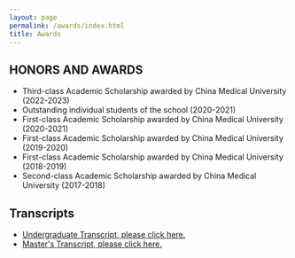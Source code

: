```yaml
---
layout: page
permalink: /awards/index.html
title: Awards
---
```


## HONORS AND AWARDS

- Third-class Academic Scholarship awarded by China Medical University  (2022-2023)
- Outstanding individual students of the school  (2020-2021)
- First-class Academic Scholarship awarded by China Medical University  (2020-2021)
- First-class Academic Scholarship awarded by China Medical University  (2019-2020)
- First-class Academic Scholarship awarded by China Medical University  (2018-2019)
- Second-class Academic Scholarship awarded by China Medical University  (2017-2018)

## Transcripts 

- [Undergraduate Transcript, please click here.](https://NelsonJiang1999.github.io/file/Undergraduate_transcript.pdf)
- [Master's Transcript, please click here.](https://NelsonJiang1999.github.io/file/master_transcript.pdf)

<br>
